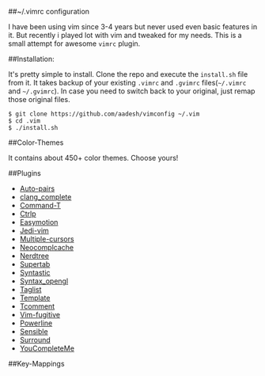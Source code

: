 ##~/.vimrc configuration

I have been using vim since 3-4 years but never used even basic features in it. But recently i played lot with vim and tweaked for my needs. This is a small attempt for awesome `vimrc` plugin. 

##Installation:

It's pretty simple to install. Clone the repo and execute the `install.sh` file from it. It takes backup of your existing `.vimrc` and `.gvimrc` files(`~/.vimrc` and `~/.gvimrc`). In case you need to switch back to your original, just remap those original files.
    
    $ git clone https://github.com/aadesh/vimconfig ~/.vim
    $ cd .vim
    $ ./install.sh

##Color-Themes

It contains about 450+ color themes. Choose yours!

##Plugins

* [Auto-pairs](https://github.com/jiangmiao/auto-pairs)
* [clang_complete](https://github.com/Rip-Rip/clang_complete)
* [Command-T](https://github.com/wincent/Command-T)
* [Ctrlp](https://github.com/kien/ctrlp.vim)
* [Easymotion](https://github.com/Lokaltog/vim-easymotion)
* [Jedi-vim](https://github.com/davidhalter/jedi-vim)
* [Multiple-cursors](https://github.com/terryma/vim-multiple-cursors)
* [Neocomplcache](https://github.com/Shougo/neocomplcache.vim)
* [Nerdtree](https://github.com/scrooloose/nerdtree)
* [Supertab](https://github.com/ervandew/supertab)
* [Syntastic](https://github.com/scrooloose/syntastic)
* [Syntax_opengl](http://vim.sourceforge.net/scripts/script.php?script_id=752)
* [Taglist](http://www.vim.org/scripts/script.php?script_id=273)
* [Template](https://github.com/aperezdc/vim-template)
* [Tcomment](https://github.com/vim-scripts/tComment)
* [Vim-fugitive](https://github.com/tpope/vim-fugitive)
* [Powerline](https://github.com/Lokaltog/vim-powerline)
* [Sensible](https://github.com/tpope/vim-sensible)
* [Surround](https://github.com/tpope/vim-surround)
* [YouCompleteMe](https://github.com/Valloric/YouCompleteMe)

##Key-Mappings
